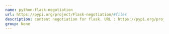 ```yaml
---
name: python-flask-negotiation
url: https://pypi.org/project/Flask-negotiation/#files
description: content negotiation for flask. URL : https://pypi.org/project/Flask-negotiation/#files Groups : None
group: None
---
```

